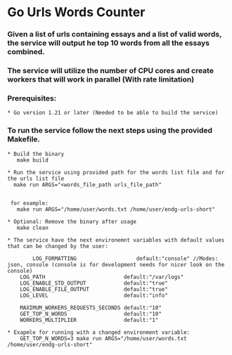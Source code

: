 # Go Urls Words Counter

### Given a list of urls containing essays and a list of valid words, the service will output he top 10 words from all the essays combined.
### The service will utilize the number of CPU cores and create workers that will work in parallel (With rate limitation)

### Prerequisites:
    * Go version 1.21 or later (Needed to be able to build the service)
    
### To run the service follow the next steps using the provided Makefile.

```
* Build the binary
   make build

* Run the service using provided path for the words list file and for the urls list file
  make run ARGS="<words_file_path urls_file_path"
  
 
 for example:
   make run ARGS="/home/user/words.txt /home/user/endg-urls-short"
   
* Optional: Remove the binary after usage
   make clean
   
* The service have the next environemnt variables with default values that can be changed by the user:

        LOG_FORMATTING                   default:"console" //Modes: json, console (console is for development needs for nicer look on the console)
	LOG_PATH                         default:"/var/logs"
	LOG_ENABLE_STD_OUTPUT            default:"true"
	LOG_ENABLE_FILE_OUTPUT           default:"true"
	LOG_LEVEL                        default:"info"
	
	MAXIMUM_WORKERS_REQUESTS_SECONDS default:"10"
	GET_TOP_N_WORDS                  default:"10"
	WORKERS_MULTIPLIER               default:"1"
	
* Exapmle for running with a changed environment variable:
    GET_TOP_N_WORDS=3 make run ARGS="/home/user/words.txt /home/user/endg-urls-short"

```
